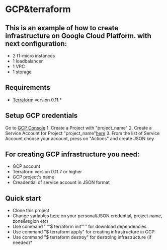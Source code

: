 # GCP&terraform

## This is an example of how to create infrastructure on Google Cloud Platform. with next configuration:

* 2 f1-micro instances
* 1 loadbalancer
* 1 VPC
* 1 storage

## Requirements
* [Terraform](https://www.terraform.io/downloads.html) version 0.11.*

## Setup GCP credentials
Go to [GCP Console](https://console.cloud.google.com)
    1. Create a Project with "project_name"
    2. Create a Service Account for Project "project_name"[here](https://console.cloud.google.com/projectselector/iam-admin/serviceaccount)
    3. From the list of Service Account choose your account, press on "Actions" and create JSON key

## For creating GCP infrastructure you need:
* GCP account
* Terraform version 0.11.7 or higher
* GCP project's name
* Creadential of service account in JSON format

## Quick start
- Clone this project
- Change variables [here](https://github.com/pkryvyi/terraform/blob/master/TerraForm%26GCP/variable.tf)  on your personal(JSON credential, project name, zone&region etc)
- Use command '''"$ terraform init"''' for download dependencies
- Use command "$ terraform apply" for creating infrastructure in GCP
- Use command "$ terraform destroy" for destroing infrastructure (if needed)*

